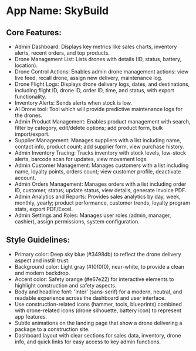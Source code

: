 # **App Name**: SkyBuild

## Core Features:

- Admin Dashboard: Displays key metrics like sales charts, inventory alerts, recent orders, and top products.
- Drone Management List: Lists drones with details (ID, status, battery, location).
- Drone Control Actions: Enables admin drone management actions: view live feed, recall drone, assign new delivery, maintenance log.
- Drone Flight Logs: Displays drone delivery logs, dates, and destinations, including flight ID, drone ID, order ID, time, and status, with export functionality.
- Inventory Alerts: Sends alerts when stock is low.
- AI Drone tool: Tool which will provide predictive maintenance logs for the drones.
- Admin Product Management: Enables product management with search, filter by category, edit/delete options; add product form, bulk import/export.
- Supplier Management: Manages suppliers with a list including name, contact info, product count; add supplier form, view purchase history.
- Admin Inventory Tracing: Tracks inventory with stock levels, low-stock alerts, barcode scan for updates, view movement logs.
- Admin Customer Management: Manages customers with a list including name, loyalty points, orders count; view customer profile, deactivate account.
- Admin Orders Management: Manages orders with a list including order ID, customer, status; update status, view details, generate invoice PDF.
- Admin Analytics and Reports: Provides sales analytics by day, week, monthly, yearly; product performance, customer trends, loyalty program stats, export PDF/Excel.
- Admin Settings and Roles: Manages user roles (admin, manager, cashier), assign permissions, system configuration.

## Style Guidelines:

- Primary color: Deep sky blue (#3498db) to reflect the drone delivery aspect and instill trust.
- Background color: Light gray (#f0f0f0), near-white, to provide a clean and modern backdrop.
- Accent color: Safety orange (#e67e22) for interactive elements to highlight construction and safety aspects.
- Body and headline font: 'Inter' (sans-serif) for a modern, neutral, and readable experience across the dashboard and user interface.
- Use construction-related icons (hammer, tools, blueprints) combined with drone-related icons (drone silhouette, battery icon) to represent app features.
- Subtle animations on the landing page that show a drone delivering a package to a construction site.
- Dashboard layout with clear sections for sales data, inventory, drone info, and quick links for easy access to key admin functions.